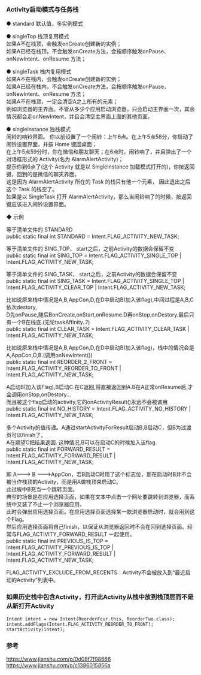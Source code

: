 ### Activity启动模式与任务栈  

● standard  默认值，多实例模式    

● singleTop  栈顶复用模式  
如果A不在栈顶，会触发onCreate创建新的实例；  
如果A已经在栈顶，不会触发onCreate方法，会按顺序触发onPause、onNewIntent、onResume 方法；  

● singleTask  栈内复用模式  
如果A不在栈内，会触发onCreate创建新的实例；  
如果A已经在栈内，不会触发onCreate方法，会按顺序触发onPause、onNewIntent、onResume 方法；  
如果A不在栈顶，一定会清空A之上所有的元素；  
例如浏览器的主界面。不管从多少个应用启动浏览器，只会启动主界面一次，其余情况都会走onNewIntent，并且会清空主界面上面的其他页面。  

● singleInstance  独栈模式  
闹铃的响铃界面。 你以前设置了一个闹铃：上午6点。在上午5点58分，你启动了闹铃设置界面，并按 Home 键回桌面；  
在上午5点59分时，你在微信和朋友聊天；在6点时，闹铃响了，并且弹出了一个对话框形式的 Activity(名为 AlarmAlertActivity)；  
提示你到6点了(这个 Activity 就是以 SingleInstance 加载模式打开的)，你按返回键，回到的是微信的聊天界面，  
这是因为 AlarmAlertActivity 所在的 Task 的栈只有他一个元素， 因此退出之后这个 Task 的栈空了。  
如果是以 SingleTask 打开 AlarmAlertActivity，那么当闹铃响了的时候，按返回键应该进入闹铃设置界面。  

◆ 示例  

等于清单文件的 STANDARD  
public static final int STANDARD = Intent.FLAG_ACTIVITY_NEW_TASK;  

等于清单文件的 SING_TOP， start之后，之前Activity的数据会保留不变  
public static final int SING_TOP = Intent.FLAG_ACTIVITY_SINGLE_TOP | Intent.FLAG_ACTIVITY_NEW_TASK;  

等于清单文件的 SING_TASK， start之后，之前Activity的数据会保留不变    
public static final int SING_TASK = Intent.FLAG_ACTIVITY_SINGLE_TOP | Intent.FLAG_ACTIVITY_CLEAR_TOP | Intent.FLAG_ACTIVITY_NEW_TASK;  

比如说原来栈中情况是A,B,AppCon,D,在D中启动B(加入该flag),中间过程是A,B,C依次destory,    
D先onPause,随后BonCreate,onStart,onResume.D再onStop,onDestory.最后只有一个B在栈底.(无论taskAffinity..?)  
public static final int CLEAR_TASK = Intent.FLAG_ACTIVITY_CLEAR_TASK | Intent.FLAG_ACTIVITY_NEW_TASK;

比如说原来栈中情况是A,B,AppCon,D,在D中启动B(加入该flag)，栈中的情况会是A,AppCon,D,B.(调用onNewIntent())  
public static final int REORDER_2_FRONT = Intent.FLAG_ACTIVITY_REORDER_TO_FRONT | Intent.FLAG_ACTIVITY_NEW_TASK;  

A启动B(加入该Flag),B启动C.在C返回,将直接返回到A.B在A正常onResume后,才会调用onStop,onDestory...  
而且被这个flag启动的activity,它的onActivityResult()永远不会被调用  
public static final int NO_HISTORY = Intent.FLAG_ACTIVITY_NO_HISTORY | Intent.FLAG_ACTIVITY_NEW_TASK;  

多个Activity的值传递。A通过startActivityForResult启动B,B启动C，但B为过渡页可以finish了，  
A在期望C把结果返回. 这种情况,B可以在启动C的时候加入该flag.  
public static final int FORWARD_RESULT = Intent.FLAG_ACTIVITY_FORWARD_RESULT | Intent.FLAG_ACTIVITY_NEW_TASK;  

即 A---> B --->AppCon，若B启动C时用了这个标志位，那在启动时B并不会被当作栈顶的Activity，而是用A做栈顶来启动C。  
此过程中B充当一个跳转页面。  
典型的场景是在应用选择页面，如果在文本中点击一个网址要跳转到浏览器，而系统中又装了不止一个浏览器应用，  
此时会弹出应用选择页面。在应用选择页面选择某一款浏览器启动时，就会用到这个Flag。  
然后应用选择页面将自己finish，以保证从浏览器返回时不会在回到选择页面。经常与FLAG_ACTIVITY_FORWARD_RESULT 一起使用。  
public static final int PREVIOUS_IS_TOP = Intent.FLAG_ACTIVITY_PREVIOUS_IS_TOP | Intent.FLAG_ACTIVITY_FORWARD_RESULT | Intent.FLAG_ACTIVITY_NEW_TASK;  


FLAG_ACTIVITY_EXCLUDE_FROM_RECENTS：Activity不会被放入到“最近启动的Activity”列表中。



### 如果历史栈中包含Activity，打开此Activity从栈中放到栈顶层而不是从新打开Activity  
```
Intent intent = new Intent(ReorderFour.this, ReorderTwo.class);  
intent.addFlags(Intent.FLAG_ACTIVITY_REORDER_TO_FRONT);  
startActivity(intent);  
```

### 参考  
https://www.jianshu.com/p/0d08f7f98666  
https://www.jianshu.com/p/c1386015856a  
